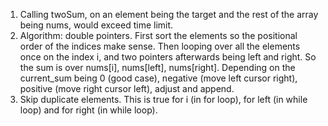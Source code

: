 1. Calling twoSum, on an element being the target and the rest of the array being nums, would exceed time limit.
2. Algorithm: double pointers. First sort the elements so the positional order of the indices make sense. Then looping over all the elements once on the index i, and two pointers afterwards being left and right. So the sum is over nums[i], nums[left], nums[right]. Depending on the current_sum being 0 (good case), negative (move left cursor right), positive (move right cursor left), adjust and append.
3. Skip duplicate elements. ​This is true for i (in for loop), for left (in while loop) and for right (in while loop).
